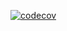 [![codecov](https://codecov.io/github/Firpsik/OOAnD/graph/badge.svg?token=QLCY5LHULB)](https://codecov.io/github/Firpsik/OOAnD)
